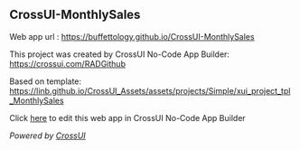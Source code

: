 ## CrossUI-MonthlySales
Web app url : https://buffettology.github.io/CrossUI-MonthlySales

This project was created by CrossUI No-Code App Builder: https://crossui.com/RADGithub

Based on template: https://linb.github.io/CrossUI_Assets/assets/projects/Simple/xui_project_tpl_MonthlySales

Click [here](https://crossui.com/RADGithub/#!from=github&owner=buffettology&repo=CrossUI-MonthlySales) to edit this web app in CrossUI No-Code App Builder

<i>Powered by [CrossUI](https://crossui.com)</i>
